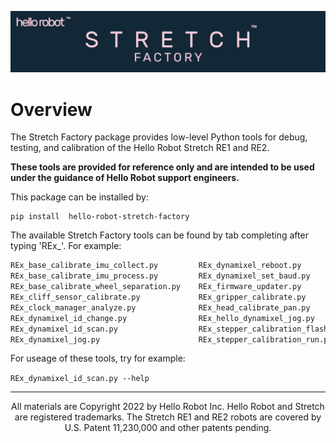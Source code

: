 ![](./docs/images/banner.png)
# Overview

The Stretch Factory package provides low-level Python tools for debug, testing,  and calibration of the Hello Robot Stretch RE1 and RE2. 

**These tools are provided for reference only and are intended to be used under the guidance of Hello Robot support engineers.** 

This package can be installed by:

```
pip install  hello-robot-stretch-factory
```

The available Stretch Factory tools can be found by tab completing after typing 'REx_'. For example:
```bash
REx_base_calibrate_imu_collect.py         REx_dynamixel_reboot.py                   REx_stepper_calibration_YAML_to_flash.py
REx_base_calibrate_imu_process.py         REx_dynamixel_set_baud.py                 REx_stepper_jog.py
REx_base_calibrate_wheel_separation.py    REx_firmware_updater.py                   REx_stepper_mechaduino_menu.py
REx_cliff_sensor_calibrate.py             REx_gripper_calibrate.py                  REx_timestamp_manager_analyze.py
REx_clock_manager_analyze.py              REx_head_calibrate_pan.py                 REx_usb_reset.py
REx_dynamixel_id_change.py                REx_hello_dynamixel_jog.py                REx_wacc_calibrate.py
REx_dynamixel_id_scan.py                  REx_stepper_calibration_flash_to_YAML.py  
REx_dynamixel_jog.py                      REx_stepper_calibration_run.py            

```
For useage of these tools, try for example:

`REx_dynamixel_id_scan.py --help`

------
<div align="center"> All materials are Copyright 2022 by Hello Robot Inc. Hello Robot and Stretch are registered trademarks. The Stretch RE1 and RE2 robots are covered by U.S. Patent 11,230,000 and other patents pending.</div>

